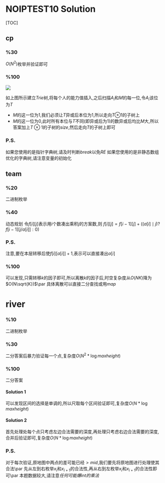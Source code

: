 # NOIPTEST10 Solution
[TOC]
## cp

### 	%30

$O(N^2)$枚举并验证即可

### %100

![](01.png)

如上图所示建立$Trie$树,将每个人的能力值插入,之后扫描$A_i$和$M$的每一位,令$A_i$该位为$T$

* $M$的这一位为1,我们必须让$T$异或后本位为1,所以走向$T\otimes$1的子树上
* $M$的这一位为0,此时所有本位与$T$不同(即异或后为1)的数异或后均比$M$大,所以答案加上$T\otimes 1$的子树的$size$,然后走向$T$的子树上即可

### P.S.

如果您使用的是指针字典树,请及时判断$break$以免$RE$
如果您使用的是非静态数组优化的字典树,请注意变量的初始化

## team

### %20

二进制枚举

### %40

动态规划
令$f[i][j]$表示用$i$个数凑出乘积$j$的方案数,则
$f[i][j]=f[i-1][j]+((a[i] \mid j)?f[i-1][j/a[i]]:0)$

### P.S.

注意,要在本层转移后使$f[i][a[i]]+1$,表示可以直接凑出$a[i]$

### %100

可以发现,只需转移$k$的因子即可,所以离散$k$的因子后,时空复杂度从$O(NK)$降为$O(N\sqrt{K})$\par
具体离散可以直接二分查找或用$map$

# river

### %10

二进制枚举

### %30

二分答案后暴力验证每一个点,复杂度$O(N^2*\log{maxheight})$

### %100

二分答案

#### Solution 1

可以发现区间的选择是单调的,所以尺取每个区间验证即可,复杂度$O(N*\log{maxheight})$

#### Solution 2

首先处理处每个点只考虑左边合法需要的深度,再处理只考虑右边合法需要的深度,合并后验证即可,复杂度$O(N*\log{maxheight})$

### P.S.

对于每次验证,原地图中两点的差可能已经$>mid$,我们要先将原地图进行处理使其合法\par
先从左到右枚举$x_i$和$x_{i+1}$的合法性,再从右到左枚举$x_i$和$x_{i+1}$的合法性即可\par
本题数据较大,请注意*任何可能爆$int$的乘法*